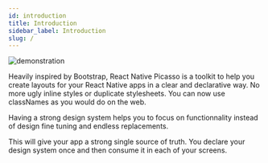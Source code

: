```yaml
---
id: introduction
title: Introduction
sidebar_label: Introduction
slug: /
---
```


![demonstration](https://github.com/meienberger/react-native-picasso/raw/master/demo/demo.gif)

Heavily inspired by Bootstrap, React Native Picasso is a toolkit to help you create layouts for your React Native apps in a clear and declarative way.
No more ugly inline styles or duplicate stylesheets. You can now use classNames as you would do on the web.

Having a strong design system helps you to focus on functionnality instead of design fine tuning and endless replacements.

This will give your app a strong single source of truth. You declare your design system once and then consume it in each of your screens.
